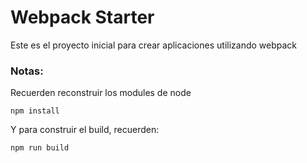# Webpack Starter

Este es el proyecto inicial para crear aplicaciones utilizando webpack

### Notas:
Recuerden reconstruir los modules de node 
```
npm install
```

Y para construir el build, recuerden: 
```
npm run build
```


